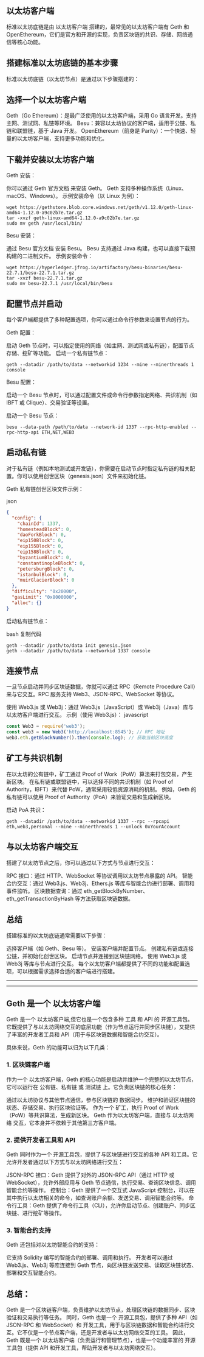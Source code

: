 以太坊客户端
-

标准以太坊底链是由 以太坊客户端 搭建的，最常见的以太坊客户端有 Geth 和 OpenEthereum，它们是官方和开源的实现，负责区块链的共识、存储、网络通信等核心功能。

搭建标准以太坊底链的基本步骤
-
标准以太坊底链（以太坊节点）是通过以下步骤搭建的：

选择一个以太坊客户端
-

Geth（Go Ethereum）：是最广泛使用的以太坊客户端，采用 Go 语言开发。支持主网、测试网、私链等环境。 Besu：兼容以太坊协议的客户端，适用于公链、私链和联盟链，基于 Java 开发。 OpenEthereum（前身是
Parity）：一个快速、轻量的以太坊客户端，支持更多功能和优化。

下载并安装以太坊客户端
-

Geth 安装：

你可以通过 Geth 官方文档 来安装 Geth。 Geth 支持多种操作系统（Linux、macOS、Windows）。 示例安装命令（以 Linux 为例）：

```shell
wget https://gethstore.blob.core.windows.net/geth/v1.12.0/geth-linux-amd64-1.12.0-a9c02b7e.tar.gz
tar -xvzf geth-linux-amd64-1.12.0-a9c02b7e.tar.gz
sudo mv geth /usr/local/bin/
```

Besu 安装：

通过 Besu 官方文档 安装 Besu。 Besu 支持通过 Java 构建，也可以直接下载预构建的二进制文件。 示例安装命令：

````shell
wget https://hyperledger.jfrog.io/artifactory/besu-binaries/besu-22.7.1/besu-22.7.1.tar.gz
tar -xvzf besu-22.7.1.tar.gz
sudo mv besu-22.7.1 /usr/local/bin/besu
````

配置节点并启动
-
每个客户端都提供了多种配置选项，你可以通过命令行参数来设置节点的行为。

Geth 配置：

启动 Geth 节点时，可以指定使用的网络（如主网、测试网或私有链），配置节点存储、挖矿等功能。 启动一个私有链节点：

```shell
geth --datadir /path/to/data --networkid 1234 --mine --minerthreads 1 console
```

Besu 配置：

启动一个 Besu 节点时，可以通过配置文件或命令行参数指定网络、共识机制（如 IBFT 或 Clique）、交易验证等设置。

启动一个 Besu 节点：

```shell
besu --data-path /path/to/data --network-id 1337 --rpc-http-enabled --rpc-http-api ETH,NET,WEB3
```

启动私有链
-

对于私有链（例如本地测试或开发链），你需要在启动节点时指定私有链的相关配置。你可以使用创世区块（genesis.json）文件来初始化链。

Geth 私有链创世区块文件示例：

json

```json
{
  "config": {
    "chainId": 1337,
    "homesteadBlock": 0,
    "daoForkBlock": 0,
    "eip150Block": 0,
    "eip155Block": 0,
    "eip158Block": 0,
    "byzantiumBlock": 0,
    "constantinopleBlock": 0,
    "petersburgBlock": 0,
    "istanbulBlock": 0,
    "muirGlacierBlock": 0
  },
  "difficulty": "0x20000",
  "gasLimit": "0x8000000",
  "alloc": {}
}

```

启动私有链节点：

bash 复制代码

```
geth --datadir /path/to/data init genesis.json
geth --datadir /path/to/data --networkid 1337 console
```

连接节点
-
一旦节点启动并同步区块链数据，你就可以通过 RPC（Remote Procedure Call）来与它交互。RPC 服务支持 Web3、JSON-RPC、WebSocket 等协议。

使用 Web3.js 或 Web3j：通过 Web3.js（JavaScript）或 Web3j（Java）库与以太坊客户端进行交互。 示例（使用 Web3.js）： javascript

```javascript
const Web3 = require('web3');
const web3 = new Web3('http://localhost:8545'); // RPC 地址
web3.eth.getBlockNumber().then(console.log); // 获取当前区块高度
```

矿工与共识机制
-

在以太坊的公有链中，矿工通过 Proof of Work（PoW）算法来打包交易，产生新区块。 在私有链或联盟链中，可以选择不同的共识机制（如 Proof of Authority，IBFT）来代替 PoW，通常采用较低资源消耗的机制。
例如，Geth 的私有链可以使用 Proof of Authority（PoA）来验证交易和生成新区块。

启动 PoA 共识：

```
geth --datadir /path/to/data --networkid 1337 --rpc --rpcapi eth,web3,personal --mine --minerthreads 1 --unlock 0xYourAccount
```

与以太坊客户端交互
-
搭建了以太坊节点之后，你可以通过以下方式与节点进行交互：

RPC 接口：通过 HTTP、WebSocket 等协议调用以太坊节点暴露的 API。 智能合约交互：通过 Web3.js、Web3j、Ethers.js 等库与智能合约进行部署、调用和事件监听。 区块数据查询：通过
eth_getBlockByNumber、eth_getTransactionByHash 等方法获取区块链数据。

总结
-
搭建标准的以太坊底链通常需要以下步骤：

选择客户端（如 Geth、Besu 等）。 安装客户端并配置节点。 创建私有链或连接公链，并初始化创世区块。 启动节点并连接到区块链网络。 使用 Web3.js 或 Web3j 等库与节点进行交互。
每个以太坊客户端都提供了不同的功能和配置选项，可以根据需求选择合适的客户端进行搭建。

---
---

Geth 是一个 以太坊客户端
-

Geth 是一个 以太坊客户端,但它也是一个包含多种 工具 和 API 的 开源工具包。它既提供了与以太坊网络交互的底层功能（作为节点运行并同步区块链），又提供了丰富的开发者工具和 API（用于与区块链数据和智能合约交互）。

具体来说，Geth 的功能可以归为以下几类：

### 1. 区块链客户端

作为一个 以太坊客户端，Geth 的核心功能是启动并维护一个完整的以太坊节点，它可以运行在 公有链、私有链 或 测试链 上。它负责区块链的核心任务：

通过以太坊协议与其他节点通信，参与区块链的 数据同步。 维护和验证区块链的状态、存储交易、执行区块验证等。 作为一个 矿工，执行 Proof of Work（PoW）等共识算法，生成新区块。 Geth 作为以太坊客户端，直接与 以太坊网络
交互，它本身并不依赖于其他第三方客户端。

### 2. 提供开发者工具和 API

Geth 同时作为一个 开源工具包，提供了与区块链进行交互的各种 API 和工具。它允许开发者通过以下方式与以太坊网络进行交互：

JSON-RPC 接口：Geth 提供了对外的 JSON-RPC API（通过 HTTP 或 WebSocket），允许外部应用与 Geth 节点通信，执行交易、查询区块信息、调用智能合约等操作。 
控制台：Geth 提供了一个交互式 JavaScript 控制台，可以在其中执行以太坊相关的命令，如查询账户余额、发送交易、调用智能合约等。 命令行工具：Geth 提供了命令行工具（CLI），允许你启动节点、创建账户、同步区块链、进行挖矿等操作。

### 3. 智能合约支持

Geth 还包括对以太坊智能合约的支持：

它支持 Solidity 编写的智能合约的部署、调用和执行。 开发者可以通过 Web3.js、Web3j 等库连接到 Geth 节点，向区块链发送交易、读取区块链状态、部署和交互智能合约。

总结：
-

Geth 是一个区块链客户端，负责维护以太坊节点，处理区块链的数据同步、区块验证和交易执行等任务。 同时，Geth 也是一个 开源工具包，提供了多种 API（如 JSON-RPC 和 WebSocket）和
开发工具，用于与区块链数据和智能合约进行交互。它不仅是一个节点客户端，还是开发者与以太坊网络交互的工具。 因此，Geth 既是一个 以太坊客户端（负责运行和管理节点），也是一个功能丰富的 开源工具包（提供 API
和开发工具，帮助开发者与以太坊网络交互）。